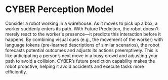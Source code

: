# CYBER Perception Model

Consider a robot working in a warehouse. As it moves to pick up a box, a worker suddenly enters its path. With Future Prediction, the robot doesn't merely react to the worker's presence—it predicts this interaction before it happens. By combining visual cues (e.g., the movement of the worker) with language tokens (pre-learned descriptions of similar scenarios), the robot forecasts potential outcomes and adjusts its actions preemptively. This is like anticipating a person’s next move in a busy crowd and adjusting your path to avoid a collision. CYBER’s future prediction capability makes the robot proactive, helping it avoid accidents and execute tasks more efficiently.